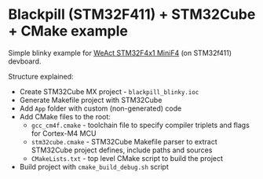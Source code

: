 # Blackpill (STM32F411) + STM32Cube + CMake example

Simple blinky example for [WeAct STM32F4x1 MiniF4](https://github.com/WeActTC/MiniSTM32F4x1) (on STM32f411) devboard.

Structure explained:

* Create STM32Cube MX project - ```blackpill_blinky.ioc```
* Generate Makefile project with STM32Cube
* Add ```App``` folder with custom (non-generated) code
* Add CMake files to the root:
  * ```gcc_cm4f.cmake``` - toolchain file to specify compiler triplets and flags for Cortex-M4 MCU
  * ```stm32cube.cmake``` - STM32Cube Makefile parser to extract STM32Cube project defines, include paths and sources
  * ```CMakeLists.txt``` - top level CMake script to build the project
* Build project with ```cmake_build_debug.sh``` script
